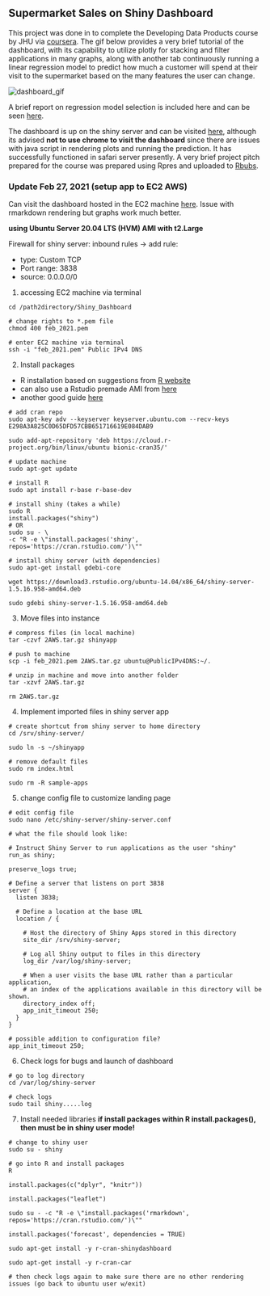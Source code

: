 ## Supermarket Sales on Shiny Dashboard

This project was done in to complete the Developing Data Products course by JHU via [coursera](https://www.coursera.org/specializations/jhu-data-science). The gif below provides a very brief tutorial of the dashboard, with its capability to utilize plotly for stacking and filter applications in many graphs, along with another tab continuously running a linear regression model to predict how much a customer will spend at their visit to the supermarket based on the many features the user can change.

![dashboard_gif](dashboard_example.gif)

A brief report on regression model selection is included here and can be seen [here](https://github.com/gdq12/Shiny_Dashboard/blob/master/model_eval.md).

The dashboard is up on the shiny server and can be visited [here](https://gdq12.shinyapps.io/shiny_dashboard/), although its advised **not to use chrome to visit the dashboard** since there are issues with java script in rendering plots and running the prediction. It has successfully functioned in safari server presently. A very brief project pitch prepared for the course was prepared using Rpres and uploaded to [Rbubs](https://rpubs.com/gdquiceno/657661).

### Update Feb 27, 2021 (setup app to EC2 AWS)

Can visit the dashboard hosted in the EC2 machine [here](http://3.122.192.213:3838/shinyapp/). Issue with rmarkdown rendering but graphs work much better.

**using Ubuntu Server 20.04 LTS (HVM) AMI with t2.Large**

Firewall for shiny server:
inbound rules -> add rule:
* type: Custom TCP
* Port range: 3838
* source: 0.0.0.0/0

1. accessing EC2 machine via terminal

```
cd /path2directory/Shiny_Dashboard

# change rights to *.pem file
chmod 400 feb_2021.pem

# enter EC2 machine via terminal
ssh -i "feb_2021.pem" Public IPv4 DNS
```

2. Install packages

* R installation based on suggestions from [R website](https://rstudio.com/products/shiny/download-server/ubuntu/)
* can also use a Rstudio premade AMI from [here](https://www.louisaslett.com/RStudio_AMI/)
* another good guide [here](https://www.charlesbordet.com/en/guide-shiny-aws/#1-how-to-access-the-default-shiny-app)

```
# add cran repo
sudo apt-key adv --keyserver keyserver.ubuntu.com --recv-keys E298A3A825C0D65DFD57CBB651716619E084DAB9

sudo add-apt-repository 'deb https://cloud.r-project.org/bin/linux/ubuntu bionic-cran35/'

# update machine
sudo apt-get update

# install R
sudo apt install r-base r-base-dev

# install shiny (takes a while)
sudo R
install.packages("shiny")
# OR
sudo su - \
-c "R -e \"install.packages('shiny', repos='https://cran.rstudio.com/')\""

# install shiny server (with dependencies)
sudo apt-get install gdebi-core

wget https://download3.rstudio.org/ubuntu-14.04/x86_64/shiny-server-1.5.16.958-amd64.deb

sudo gdebi shiny-server-1.5.16.958-amd64.deb
```


3. Move files into instance

```
# compress files (in local machine)
tar -czvf 2AWS.tar.gz shinyapp

# push to machine
scp -i feb_2021.pem 2AWS.tar.gz ubuntu@PublicIPv4DNS:~/.

# unzip in machine and move into another folder
tar -xzvf 2AWS.tar.gz

rm 2AWS.tar.gz
```

4. Implement imported files in shiny server app

```
# create shortcut from shiny server to home directory
cd /srv/shiny-server/

sudo ln -s ~/shinyapp

# remove default files
sudo rm index.html

sudo rm -R sample-apps
```


5. change config file to customize landing page

```
# edit config file
sudo nano /etc/shiny-server/shiny-server.conf

# what the file should look like:

# Instruct Shiny Server to run applications as the user "shiny"
run_as shiny;

preserve_logs true;

# Define a server that listens on port 3838
server {
  listen 3838;

  # Define a location at the base URL
  location / {

    # Host the directory of Shiny Apps stored in this directory
    site_dir /srv/shiny-server;

    # Log all Shiny output to files in this directory
    log_dir /var/log/shiny-server;

    # When a user visits the base URL rather than a particular application,
    # an index of the applications available in this directory will be shown.
    directory_index off;
    app_init_timeout 250;
  }
}

# possible addition to configuration file?
app_init_timeout 250;
```

6. Check logs for bugs and launch of dashboard

```
# go to log directory
cd /var/log/shiny-server

# check logs
sudo tail shiny.....log
```

7. Install needed libraries
**if install packages within R install.packages(), then must be in shiny user mode!**

```
# change to shiny user
sudo su - shiny

# go into R and install packages
R

install.packages(c("dplyr", "knitr"))

install.packages("leaflet")

sudo su - -c "R -e \"install.packages('rmarkdown', repos='https://cran.rstudio.com/')\""

install.packages('forecast', dependencies = TRUE)

sudo apt-get install -y r-cran-shinydashboard

sudo apt-get install -y r-cran-car

# then check logs again to make sure there are no other rendering issues (go back to ubuntu user w/exit)
```
